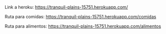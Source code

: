 Link a heroku: https://tranquil-plains-15751.herokuapp.com/

 Ruta para comidas: https://tranquil-plains-15751.herokuapp.com/comidas 
 
 Ruta para alimentos: https://tranquil-plains-15751.herokuapp.com/alimentos 